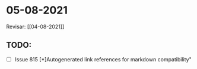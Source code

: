 # 05-08-2021

Revisar: [[04-08-2021]]

## TODO:
* [ ] Issue 815 [*]Autogenerated link references for markdown compatibility"




